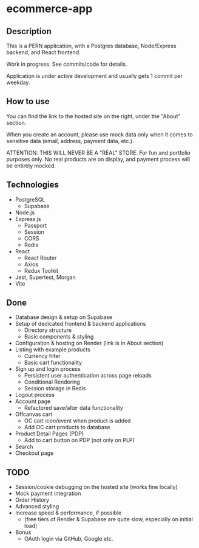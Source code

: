 # ecommerce-app

## Description

This is a PERN application, with a Postgres database, Node/Express backend, and React frontend. 

Work in progress. See commits/code for details. 

Application is under active development and usually gets 1 commit per weekday.

## How to use

You can find the link to the hosted site on the right, under the "About" section.

When you create an account, please use mock data only when it comes to sensitive data (email, address, payment data, etc.). 

ATTENTION: THIS WILL NEVER BE A "REAL" STORE. For fun and portfolio purposes only. No real products are on display, and payment process will be entirely mocked. 

## Technologies 

- PostgreSQL
  - Supabase
- Node.js
- Express.js
  - Passport
  - Session
  - CORS
  - Redis
- React
  - React Router
  - Axios
  - Redux Toolkit
- Jest, Supertest, Morgan
- Vite

## Done

- Database design & setup on Supabase
- Setup of dedicated frontend & backend applications
  - Directory structure
  - Basic components & styling
- Configuration & hosting on Render (link is in About section)
- Listing with example products
  - Currency filter
  - Basic cart functionality
- Sign up and login process
  - Persistent user authentication across page reloads
  - Conditional Rendering
  - Session storage in Redis
- Logout process
- Account page
  - Refactored save/alter data functionality
- Offcanvas cart
  - OC cart icon/event when product is added
  - Add OC cart products to database
- Product Detail Pages (PDP)
  - Add to cart button on PDP (not only on PLP)
- Search
- Checkout page

## TODO

- Session/cookie debugging on the hosted site (works fine locally)
- Mock payment integration
- Order History
- Advanced styling
- Increase speed & performance, if possible
  - (free tiers of Render & Supabase are quite slow, especially on initial load)
- Bonus
  - OAuth login via GitHub, Google etc.



